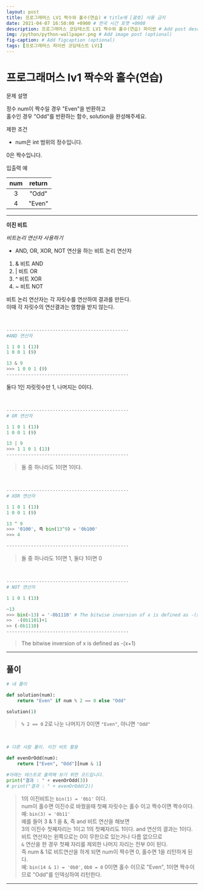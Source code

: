 ```yaml
---
layout: post
title: 프로그래머스 LV1 짝수와 홀수(연습) # title에 [괄호] 사용 금지
date: 2021-04-07 16:50:00 +0900 # 한국 시간 포맷 +0900
description: 프로그래머스 코딩테스트 LV1 짝수와 홀수(연습) 파이썬 # Add post description (optional)
img: /python/python-wallpaper.png # Add image post (optional)
fig-caption: # Add figcaption (optional)
tags: [프로그래머스 파이썬 코딩테스트 LV1]
---
```


# 프로그래머스 lv1 짝수와 홀수(연습)

문제 설명<br>

정수 num이 짝수일 경우 "Even"을 반환하고 <br>
홀수인 경우 "Odd"를 반환하는 함수, solution을 완성해주세요.<br>

제한 조건<br>

* num은 int 범위의 정수입니다.<br>

0은 짝수입니다.<br>

입출력 예

|num|return|
|:---:|:---:|
|3|"Odd"|
|4|"Even"|

---

**이진 비트** <br>

*비트논리 연산자 사용하기* <br>
- AND, OR, XOR, NOT 연산을 하는 비트 논리 연산자
1. & 비트 AND 
2. \| 비트 OR
3. ^ 비트 XOR
4. ~ 비트 NOT

비트 논리 연산자는 각 자릿수를 연산하여 결과를 만든다.<br>
이때 각 자릿수의 연산결과는 영향을 받지 않는다.<br>

<br>

```python
---------------------------------------------
#AND 연산자

1 1 0 1 (13) 
1 0 0 1 (9)

13 & 9
>>> 1 0 0 1 (9)
---------------------------------------------
```
둘다 1인 자릿릿수만 1, 나머지는 0이다.

<br>

```python
---------------------------------------------
# OR 연산자

1 1 0 1 (13) 
1 0 0 1 (9)

13 | 9
>>> 1 1 0 1 (13)
---------------------------------------------
```
>둘 중 하나라도 1이면 1이다.

<br>

```python
---------------------------------------------
# XOR 연산자

1 1 0 1 (13) 
1 0 0 1 (9)

13 ^ 9
>>> '0100', 즉 bin(13^9) = '0b100'
>>> 4

---------------------------------------------
```

>둘 중 하나라도 1이면 1, 둘다 1이면 0

<br>


```python
---------------------------------------------
# NOT 연산자

1 1 0 1 (13) 

~13  
>>> bin(~13) = '-0b1110' # The bitwise inversion of x is defined as -(x+1)
>>  -(0b1101)+1
>> (-0b1110)
---------------------------------------------
```

>The bitwise inversion of x is defined as -(x+1)

---

## 풀이

```python
# 내 풀이

def solution(num):
    return "Even" if num % 2 == 0 else "Odd"

solution(1)
```

> `% 2 == 0` 2로 나눈 나머지가 0이면 `"Even"`, 아니면 `"Odd"`

<br>

```python
# 다른 사람 풀이. 이진 비트 활용

def evenOrOdd(num):
    return ["Even", "Odd"][num & 1]

#아래는 테스트로 출력해 보기 위한 코드입니다.
print("결과 : " + evenOrOdd(3))
# print("결과 : " + evenOrOdd(2))
```

> 1의 이진비트는 `bin(1) = '0b1'` 이다. <br>
> num이 홀수면 이진수로 바꿨을때 첫째 자릿수는 홀수 이고 짝수이면 짝수이다. <br>
> 예: `bin(3) = '0b11'` <br>
> 예를 들어 3 & 1 을 &, 즉 and 비트 연산을 해보면<br>
> 3의 이진수 첫째자리는 1이고 1의 첫째자리도 1이다. and 연산의 결과는 1이다.<br>
> 비트 연산자는 왼쪽으로는 0이 무한으로 있는거나 다름 없으므로<br> 
> `&` 연산을 한 경우 첫째 자리를 제외한 나머지 자리는 전부 0이 된다. <br>
> 즉 num & 1로 비트연산을 하게 되면 num이 짝수면 0, 홀수면 1을 리턴하게 된다.<br>
> 예: `bin(14 & 1) = '0b0'`, `0b0 = 0`
> 0이면 홀수 이므로 "Even", 1이면 짝수이므로 "Odd"를 인덱싱하여 리턴한다.<br>
 
---
